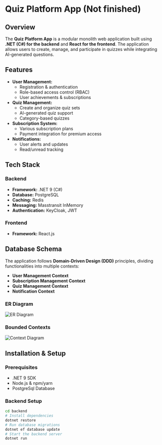 # Quiz Platform App (Not finished)

## Overview
The **Quiz Platform App** is a modular monolith web application built using **.NET (C#) for the backend** and **React for the frontend**. The application allows users to create, manage, and participate in quizzes while integrating AI-generated questions.

## Features
- **User Management:**
  - Registration & authentication
  - Role-based access control (RBAC)
  - User achievements & subscriptions
- **Quiz Management:**
  - Create and organize quiz sets
  - AI-generated quiz support
  - Category-based quizzes
- **Subscription System:**
  - Various subscription plans
  - Payment integration for premium access
- **Notifications:**
  - User alerts and updates
  - Read/unread tracking

## Tech Stack
### Backend
- **Framework:** .NET 9 (C#)
- **Database:** PostgreSQL
- **Caching:** Redis
- **Messaging:** Masstransit InMemory
- **Authentication:** KeyCloak, JWT

### Frontend
- **Framework:** React.js

## Database Schema
The application follows **Domain-Driven Design (DDD)** principles, dividing functionalities into multiple contexts:
- **User Management Context**
- **Subscription Management Context**
- **Quiz Management Context**
- **Notification Context**

### ER Diagram
![ER Diagram](https://github.com/user-attachments/assets/826846fa-333b-4b42-b648-a09a9a4fa7c7)

### Bounded Contexts
![Context Diagram](https://github.com/user-attachments/assets/00884e30-c212-42fb-af9c-3051a08f4804)

## Installation & Setup
### Prerequisites
- .NET 9 SDK
- Node.js & npm/yarn
- PostgreSql Database

### Backend Setup
```sh
cd backend
# Install dependencies
dotnet restore
# Run database migrations
dotnet ef database update
# Start the backend server
dotnet run
